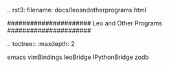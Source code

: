 .. rst3: filename: docs/leoandotherprograms.html

######################
Leo and Other Programs
######################

.. toctree::
   :maxdepth: 2

   emacs
   vimBindings
   leoBridge
   IPythonBridge
   zodb

